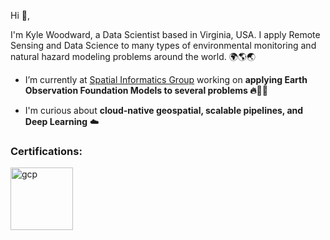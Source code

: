 Hi 👋, 

I'm Kyle Woodward, a Data Scientist based in Virginia, USA. I apply Remote Sensing and Data Science to many types of environmental monitoring and natural hazard modeling problems around the world. 🌍🌎🌏

- I’m currently at [Spatial Informatics Group](https://sig-gis.com/) working on **applying Earth Observation Foundation Models to several problems 🔥🌾🌲**

- I'm curious about **cloud-native geospatial, scalable pipelines, and Deep Learning** ☁️

<h3 align="left">Certifications:</h3>
<p align="left" dir="auto"><a href="https://www.credential.net/81d8ae16-7446-4d43-980d-9153dd964c3e" rel="nofollow"><img src="https://templates.images.credential.net/16590189412502689960209276019161.png" alt="gcp" width="100" height="100" data-canonical-src="https://templates.images.credential.net/16590189412502689960209276019161.png" style="max-width: 100%;"></a></p>
